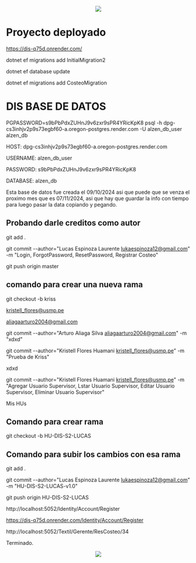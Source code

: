 <p align="center">
  <img src="https://user-images.githubusercontent.com/73097560/115834477-dbab4500-a447-11eb-908a-139a6edaec5c.gif">
</p>

# Proyecto deployado

https://dis-q75d.onrender.com/



dotnet ef migrations add InitialMigration2

dotnet ef database update

dotnet ef migrations add CosteoMigration  

# DIS BASE DE DATOS

PGPASSWORD=s9bPbPdxZUHnJ9v6zxr9sPR4YRicKpK8 psql -h dpg-cs3inhjv2p9s73egbf60-a.oregon-postgres.render.com -U alzen_db_user alzen_db


HOST: dpg-cs3inhjv2p9s73egbf60-a.oregon-postgres.render.com

USERNAME:  alzen_db_user

PASSWORD:  s9bPbPdxZUHnJ9v6zxr9sPR4YRicKpK8

DATABASE:  alzen_db


Esta base de datos fue creada el 09/10/2024 asi que puede que se venza el proximo mes que es 07/11/2024, asi que hay que guardar la info con tiempo para luego pasar la data copiando y pegando.


## Probando darle creditos como autor

git add .


git commit --author="Lucas Espinoza Laurente <lukaespinoza12@gmail.com>" -m "Login, ForgotPassword, ResetPassword, Registrar Costeo"


git push origin master

## comando para crear una nueva rama

git checkout -b kriss 

kristell_flores@usmp.pe

aliagaarturo2004@gmail.com


git commit --author="Arturo Aliaga Silva <aliagaarturo2004@gmail.com>" -m "xdxd"

git commit --author="Kristell Flores Huamani <kristell_flores@usmp.pe>" -m "Prueba de Kriss"


xdxd

git commit --author="Kristell Flores Huamani <kristell_flores@usmp.pe>" -m "Agregar Usuario Supervisor, Lstar Usuario Supervisor, Editar Usuario Supervisor, Eliminar Usuario Supervisor"

Mis HUs

## Comando para crear rama

git checkout -b HU-DIS-S2-LUCAS

## Comando para subir los cambios con esa rama

git add .

git commit --author="Lucas Espinoza Laurente <lukaespinoza12@gmail.com>" -m "HU-DIS-S2-LUCAS-v1.0"

git push origin HU-DIS-S2-LUCAS

http://localhost:5052/Identity/Account/Register

https://dis-q75d.onrender.com/Identity/Account/Register


http://localhost:5052/Textil/Gerente/ResCosteo/34

Terminado.

<p align="center">
  <img src="https://user-images.githubusercontent.com/73097560/115834477-dbab4500-a447-11eb-908a-139a6edaec5c.gif">
</p>

